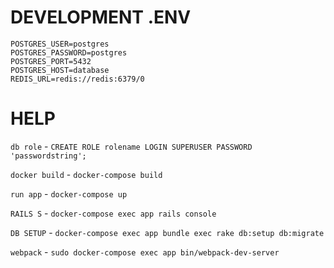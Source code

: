 # DEVELOPMENT .ENV

```
POSTGRES_USER=postgres
POSTGRES_PASSWORD=postgres
POSTGRES_PORT=5432
POSTGRES_HOST=database
REDIS_URL=redis://redis:6379/0
```

# HELP

`db role` - `CREATE ROLE rolename LOGIN SUPERUSER PASSWORD 'passwordstring';`

`docker build` - `docker-compose build`

`run app` - `docker-compose up`

`RAILS S` - `docker-compose exec app rails console`

`DB SETUP` - `docker-compose exec app bundle exec rake db:setup db:migrate`

`webpack` - `sudo docker-compose exec app bin/webpack-dev-server`
